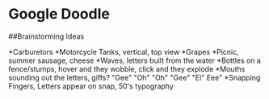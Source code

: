 # Google Doodle

##Brainstorming Ideas

*Carburetors
*Motorcycle Tanks, vertical, top view
*Grapes
*Picnic, summer sausage, cheese
*Waves, letters built from the water
*Bottles on a fence/stumps, hover and they wobble, click and they explode
*Mouths sounding out the letters, giffs? "Gee" "Oh" "Oh" "Gee" "El" Eee"
*Snapping Fingers, Letters appear on snap, 50's typography


